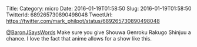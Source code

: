 Title: 
Category: micro
Date: 2016-01-19T01:58:50
Slug: 2016-01-19T01:58:50
TwitterId: 689265730890498048
TweetUrl: https://twitter.com/mark_philpot/status/689265730890498048

[@BaronJSaysWords](https://twitter.com/BaronJSaysWords) Make sure you give Shouwa Genroku Rakugo Shinjuu a chance. I love the fact that anime allows for a show like this.